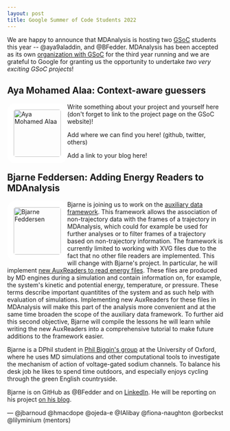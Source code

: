```yaml
---
layout: post
title: Google Summer of Code Students 2022
---
```


We are happy to announce that MDAnalysis is hosting two [GSoC][gsoc]
students this year -- @aya9aladdin, and @BFedder. MDAnalysis has been accepted as its own
[organization with GSoC][mda-gsoc] for the third year running and we are grateful to Google for granting us
the opportunity to undertake _two very exciting GSoC projects_!

## Aya Mohamed Alaa: Context-aware guessers

<img
src="Aya's Picture Here"
title="Aya Mohamed Alaa" alt="Aya Mohamed Alaa"
style="float: left; width: 110px; height: 110px; border-radius: 20px; border: 15px solid white" />

Write something about your project and yourself here (don't forget to link to the project page on the GSoC website)!

Add where we can find you here! (github, twitter, others)

Add a link to your blog here!


## Bjarne Feddersen: Adding Energy Readers to MDAnalysis

<img
src="https://bfedder.github.io/assets/images/profile_photo.jpeg"
title="Bjarne Feddersen" alt="Bjarne Feddersen"
style="float: left; width: 110px; height: 110px; border-radius: 20px; border: 15px solid white" />

Bjarne is joining us to work on the [auxiliary data framework][aux-guide]. This framework allows the association of non-trajectory data with the frames of a trajectory in MDAnalysis, which could for example be used for further analyses or to filter frames of a trajectory based on non-trajectory information. The framework is currently limited to working with XVG files due to the fact that no other file readers are implemented. This will change with Bjarne's project. In particular, he will implement [new AuxReaders to read energy files][bjarne-project]. These files are produced by MD engines during a simulation and contain information on, for example, the system's kinetic and potential energy, temperature, or pressure. These terms describe important quantitites of the system and as such help with evaluation of simulations. Implementing new AuxReaders for these files in MDAnalysis will make this part of the analysis more convenient and at the same time broaden the scope of the auxiliary data framework. To further aid this second objective, Bjarne will compile the lessons he will learn while writing the new AuxReaders into a comprehensive tutorial to make future additions to the framework easier.

Bjarne is a DPhil student in [Phil Biggin's group][bigginlab] at the University of Oxford, where he uses MD simulations and other computational tools to investigate the mechanism of action of voltage-gated sodium channels. To balance his desk job he likes to spend time outdoors, and especially enjoys cycling through the green English countryside. 

Bjarne is on GitHub as @BFedder and on [LinkedIn][bjarne-linkedin]. He will be reporting on his project [on his blog][bjarne-blog].


— @jbarnoud @hmacdope @ojeda-e @IAlibay @fiona-naughton @orbeckst @lilyminium (mentors)

[gsoc]: https://summerofcode.withgoogle.com
[mda-gsoc]: https://summerofcode.withgoogle.com/programs/2022/organizations/mdanalysis
[bjarne-project]: https://summerofcode.withgoogle.com/programs/2022/projects/wbLbZmGk
[bjarne-blog]: https://bfedder.github.io
[aux-guide]: https://userguide.mdanalysis.org/stable/formats/auxiliary.html
[bigginlab]: https://bigginlab.web.ox.ac.uk
[bjarne-linkedin]: https://www.linkedin.com/in/bjarne-feddersen-407184187/
